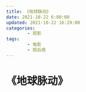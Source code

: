 ```yaml
---
title: 《地球脉动》
date: 2021-10-22 6:00:00
updated: 2021-10-22 16:29:00
categories:
        - 观影
tags:
        - 电影
        - 观后感
---
```



# 《地球脉动》